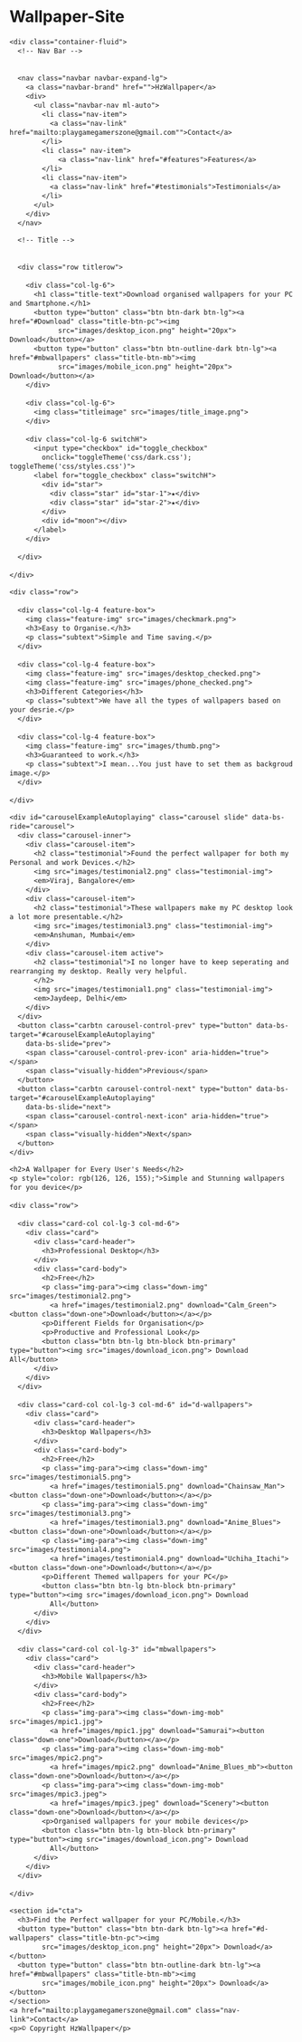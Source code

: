 # Wallpaper-Site

<!DOCTYPE html>
<html>

<head>
  <meta charset="utf-8">
  <title>HzWallpaper</title>
  <link rel="preconnect" href="https://fonts.googleapis.com">
  <link rel="preconnect" href="https://fonts.gstatic.com" crossorigin>
  <link href="https://fonts.googleapis.com/css2?family=Roboto&family=Satisfy&display=swap" rel="stylesheet">
  <link href="https://cdn.jsdelivr.net/npm/bootstrap@5.3.0-alpha1/dist/css/bootstrap.min.css" rel="stylesheet"
    integrity="sha384-GLhlTQ8iRABdZLl6O3oVMWSktQOp6b7In1Zl3/Jr59b6EGGoI1aFkw7cmDA6j6gD" crossorigin="anonymous">
  <script src="https://cdn.jsdelivr.net/npm/bootstrap@5.3.0-alpha1/dist/js/bootstrap.bundle.min.js"
    integrity="sha384-w76AqPfDkMBDXo30jS1Sgez6pr3x5MlQ1ZAGC+nuZB+EYdgRZgiwxhTBTkF7CXvN"
    crossorigin="anonymous"></script>
  <link rel="stylesheet" href="css/styles.css" class="theme">
  <link rel="stylesheet" href="css/switch.css">
  <script src="https://use.fontawesome.com/releases/vVERSION/js/all.js" data-mutate-approach="sync"></script>
  <!--
  <script>
    function toggleTheme(value) {
        var sheets = document
            .getElementsByClassName('theme');

        sheets[0].href = value;
    }
</script>
  -->
  <script>
    document.addEventListener('DOMContentLoaded', function () {
      var checkbox = document.querySelector('input[type="checkbox"]');

      checkbox.addEventListener('change', function () {
        if (checkbox.checked) {
          var sheets = document.getElementsByClassName('theme');
          sheets[0].href = 'css/dark.css';
        } else {
          var sheets = document.getElementsByClassName('theme');
          sheets[0].href = 'css/styles.css';
          console.log('Not checked');
        }
      });
    });
  </script>

</head>

<body class="main">

  <section id="title">

    <div class="container-fluid">
      <!-- Nav Bar -->

      
      <nav class="navbar navbar-expand-lg">
        <a class="navbar-brand" href="">HzWallpaper</a>
        <div>
          <ul class="navbar-nav ml-auto">
            <li class="nav-item">
              <a class="nav-link" href="mailto:playgamegamerszone@gmail.com"">Contact</a>
            </li>
            <li class=" nav-item">
                <a class="nav-link" href="#features">Features</a>
            </li>
            <li class="nav-item">
              <a class="nav-link" href="#testimonials">Testimonials</a>
            </li>
          </ul>
        </div>
      </nav>
<!--
<div class="collapse " id="navbarToggleExternalContent">
  <a class="navbar-brand" href="">HzWallpaper</a>
  <div class="p-4">
    <ul class="navbar-nav ml-auto">
      <li class="nav-item">
        <a class="nav-link" href="mailto:playgamegamerszone@gmail.com"">Contact</a>
      </li>
      <li class=" nav-item">
          <a class="nav-link" href="#features">Features</a>
      </li>
      <li class="nav-item">
        <a class="nav-link" href="#testimonials">Testimonials</a>
      </li>
    </ul>
  </div>
</div>
<nav class="navbar navbar-expand-lg">
  <div class="container-fluid">
    <button class="navbar-toggler" type="button" data-bs-toggle="collapse" data-bs-target="#navbarToggleExternalContent" aria-controls="navbarToggleExternalContent" aria-expanded="false" aria-label="Toggle navigation">
      <span class="navbar-toggler-icon"></span>
    </button>
  </div>
</nav>
-->

      <!-- Title -->


      <div class="row titlerow">

        <div class="col-lg-6">
          <h1 class="title-text">Download organised wallpapers for your PC and Smartphone.</h1>
          <button type="button" class="btn btn-dark btn-lg"><a href="#Download" class="title-btn-pc"><img
                src="images/desktop_icon.png" height="20px"> Download</button></a>
          <button type="button" class="btn btn-outline-dark btn-lg"><a href="#mbwallpapers" class="title-btn-mb"><img
                src="images/mobile_icon.png" height="20px"> Download</button></a>
        </div>

        <div class="col-lg-6">
          <img class="titleimage" src="images/title_image.png">
        </div>

        <div class="col-lg-6 switchH">
          <input type="checkbox" id="toggle_checkbox"
            onclick="toggleTheme('css/dark.css'); toggleTheme('css/styles.css')">
          <label for="toggle_checkbox" class="switchH">
            <div id="star">
              <div class="star" id="star-1">★</div>
              <div class="star" id="star-2">★</div>
            </div>
            <div id="moon"></div>
          </label>
        </div>

      </div>

    </div>
  </section>


  <!-- Features -->

  <section id="features">

    <div class="row">

      <div class="col-lg-4 feature-box">
        <img class="feature-img" src="images/checkmark.png">
        <h3>Easy to Organise.</h3>
        <p class="subtext">Simple and Time saving.</p>
      </div>

      <div class="col-lg-4 feature-box">
        <img class="feature-img" src="images/desktop_checked.png">
        <img class="feature-img" src="images/phone_checked.png">
        <h3>Different Categories</h3>
        <p class="subtext">We have all the types of wallpapers based on your desrie.</p>
      </div>

      <div class="col-lg-4 feature-box">
        <img class="feature-img" src="images/thumb.png">
        <h3>Guaranteed to work.</h3>
        <p class="subtext">I mean...You just have to set them as backgroud image.</p>
      </div>

    </div>

  </section>


  <!-- Testimonials -->
  <section id="testimonials">

    <div id="carouselExampleAutoplaying" class="carousel slide" data-bs-ride="carousel">
      <div class="carousel-inner">
        <div class="carousel-item">
          <h2 class="testimonial">Found the perfect wallpaper for both my Personal and work Devices.</h2>
          <img src="images/testimonial2.png" class="testimonial-img">
          <em>Viraj, Bangalore</em>
        </div>
        <div class="carousel-item">
          <h2 class="testimonial">These wallpapers make my PC desktop look a lot more presentable.</h2>
          <img src="images/testimonial3.png" class="testimonial-img">
          <em>Anshuman, Mumbai</em>
        </div>
        <div class="carousel-item active">
          <h2 class="testimonial">I no longer have to keep seperating and rearranging my desktop. Really very helpful.
          </h2>
          <img src="images/testimonial1.png" class="testimonial-img">
          <em>Jaydeep, Delhi</em>
        </div>
      </div>
      <button class="carbtn carousel-control-prev" type="button" data-bs-target="#carouselExampleAutoplaying"
        data-bs-slide="prev">
        <span class="carousel-control-prev-icon" aria-hidden="true"></span>
        <span class="visually-hidden">Previous</span>
      </button>
      <button class="carbtn carousel-control-next" type="button" data-bs-target="#carouselExampleAutoplaying"
        data-bs-slide="next">
        <span class="carousel-control-next-icon" aria-hidden="true"></span>
        <span class="visually-hidden">Next</span>
      </button>
    </div>

  </section>



  <!-- Download -->


  <section id="Download">

    <h2>A Wallpaper for Every User's Needs</h2>
    <p style="color: rgb(126, 126, 155);">Simple and Stunning wallpapers for you device</p>

    <div class="row">

      <div class="card-col col-lg-3 col-md-6">
        <div class="card">
          <div class="card-header">
            <h3>Professional Desktop</h3>
          </div>
          <div class="card-body">
            <h2>Free</h2>
            <p class="img-para"><img class="down-img" src="images/testimonial2.png">
              <a href="images/testimonial2.png" download="Calm_Green"><button class="down-one">Download</button></a></p>
            <p>Different Fields for Organisation</p>
            <p>Productive and Professional Look</p>
            <button class="btn btn-lg btn-block btn-primary" type="button"><img src="images/download_icon.png"> Download All</button>
          </div>
        </div>
      </div>

      <div class="card-col col-lg-3 col-md-6" id="d-wallpapers">
        <div class="card">
          <div class="card-header">
            <h3>Desktop Wallpapers</h3>
          </div>
          <div class="card-body">
            <h2>Free</h2>
            <p class="img-para"><img class="down-img" src="images/testimonial5.png">
              <a href="images/testimonial5.png" download="Chainsaw_Man"><button class="down-one">Download</button></a></p>
            <p class="img-para"><img class="down-img" src="images/testimonial3.png">
              <a href="images/testimonial3.png" download="Anime_Blues"><button class="down-one">Download</button></a></p>
            <p class="img-para"><img class="down-img" src="images/testimonial4.png">
              <a href="images/testimonial4.png" download="Uchiha_Itachi"><button class="down-one">Download</button></a></p>
            <p>Different Themed wallpapers for your PC</p>
            <button class="btn btn-lg btn-block btn-primary" type="button"><img src="images/download_icon.png"> Download
              All</button>
          </div>
        </div>
      </div>

      <div class="card-col col-lg-3" id="mbwallpapers">
        <div class="card">
          <div class="card-header">
            <h3>Mobile Wallpapers</h3>
          </div>
          <div class="card-body">
            <h2>Free</h2>
            <p class="img-para"><img class="down-img-mob" src="images/mpic1.jpg">
              <a href="images/mpic1.jpg" download="Samurai"><button class="down-one">Download</button></a></p>
            <p class="img-para"><img class="down-img-mob" src="images/mpic2.png">
              <a href="images/mpic2.png" download="Anime_Blues_mb"><button class="down-one">Download</button></a></p>
            <p class="img-para"><img class="down-img-mob" src="images/mpic3.jpeg">
              <a href="images/mpic3.jpeg" download="Scenery"><button class="down-one">Download</button></a></p>
            <p>Organised wallpapers for your mobile devices</p>
            <button class="btn btn-lg btn-block btn-primary" type="button"><img src="images/download_icon.png"> Download
              All</button>
          </div>
        </div>
      </div>

    </div>

  </section>


  <footer id="footer">

    <section id="cta">
      <h3>Find the Perfect wallpaper for your PC/Mobile.</h3>
      <button type="button" class="btn btn-dark btn-lg"><a href="#d-wallpapers" class="title-btn-pc"><img
            src="images/desktop_icon.png" height="20px"> Download</a></button>
      <button type="button" class="btn btn-outline-dark btn-lg"><a href="#mbwallpapers" class="title-btn-mb"><img
            src="images/mobile_icon.png" height="20px"> Download</a></button>
    </section>
    <a href="mailto:playgamegamerszone@gmail.com" class="nav-link">Contact</a>
    <p>© Copyright HzWallpaper</p>

  </footer>

</body>

</html>
